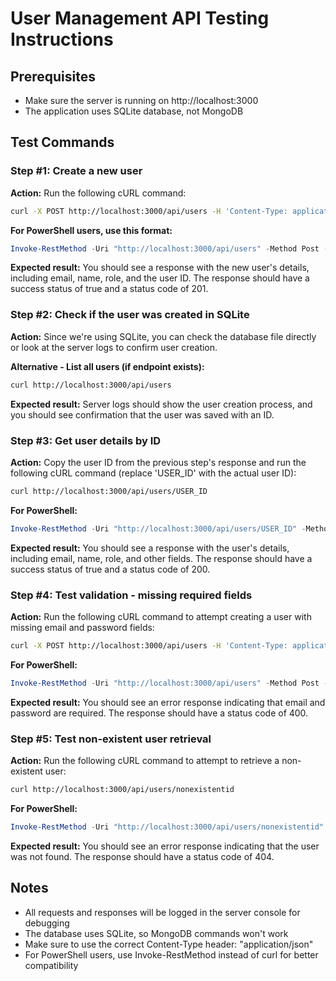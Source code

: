 # User Management API Testing Instructions

## Prerequisites
- Make sure the server is running on http://localhost:3000
- The application uses SQLite database, not MongoDB

## Test Commands

### Step #1: Create a new user
**Action:** Run the following cURL command:
```bash
curl -X POST http://localhost:3000/api/users -H 'Content-Type: application/json' -d '{"email": "testuser@example.com", "password": "securePassword123", "name": "Test User", "role": "user"}'
```

**For PowerShell users, use this format:**
```powershell
Invoke-RestMethod -Uri "http://localhost:3000/api/users" -Method Post -ContentType "application/json" -Body '{"email": "testuser@example.com", "password": "securePassword123", "name": "Test User", "role": "user"}'
```

**Expected result:** You should see a response with the new user's details, including email, name, role, and the user ID. The response should have a success status of true and a status code of 201.

### Step #2: Check if the user was created in SQLite
**Action:** Since we're using SQLite, you can check the database file directly or look at the server logs to confirm user creation.

**Alternative - List all users (if endpoint exists):**
```bash
curl http://localhost:3000/api/users
```

**Expected result:** Server logs should show the user creation process, and you should see confirmation that the user was saved with an ID.

### Step #3: Get user details by ID
**Action:** Copy the user ID from the previous step's response and run the following cURL command (replace 'USER_ID' with the actual user ID):
```bash
curl http://localhost:3000/api/users/USER_ID
```

**For PowerShell:**
```powershell
Invoke-RestMethod -Uri "http://localhost:3000/api/users/USER_ID" -Method Get
```

**Expected result:** You should see a response with the user's details, including email, name, role, and other fields. The response should have a success status of true and a status code of 200.

### Step #4: Test validation - missing required fields
**Action:** Run the following cURL command to attempt creating a user with missing email and password fields:
```bash
curl -X POST http://localhost:3000/api/users -H 'Content-Type: application/json' -d '{"name": "No Email User", "role": "user"}'
```

**For PowerShell:**
```powershell
Invoke-RestMethod -Uri "http://localhost:3000/api/users" -Method Post -ContentType "application/json" -Body '{"name": "No Email User", "role": "user"}'
```

**Expected result:** You should see an error response indicating that email and password are required. The response should have a status code of 400.

### Step #5: Test non-existent user retrieval
**Action:** Run the following cURL command to attempt to retrieve a non-existent user:
```bash
curl http://localhost:3000/api/users/nonexistentid
```

**For PowerShell:**
```powershell
Invoke-RestMethod -Uri "http://localhost:3000/api/users/nonexistentid" -Method Get
```

**Expected result:** You should see an error response indicating that the user was not found. The response should have a status code of 404.

## Notes
- All requests and responses will be logged in the server console for debugging
- The database uses SQLite, so MongoDB commands won't work
- Make sure to use the correct Content-Type header: "application/json"
- For PowerShell users, use Invoke-RestMethod instead of curl for better compatibility